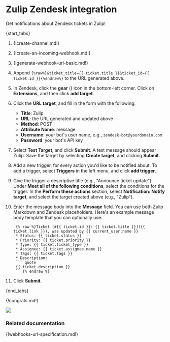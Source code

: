 # Zulip Zendesk integration

Get notifications about Zendesk tickets in Zulip!

{start_tabs}

1. {!create-channel.md!}

1. {!create-an-incoming-webhook.md!}

1. {!generate-webhook-url-basic.md!}

1. Append `{%raw%}&ticket_title={{ ticket.title }}&ticket_id={{ ticket.id }}{%endraw%}`
   to the URL generated above.

1. In Zendesk, click the **gear** (<i class="fa fa-cog"></i>) icon in the
    bottom-left corner. Click on **Extensions**, and then click **add
    target**.

1. Click the **URL target**, and fill in the form with the following:

    * **Title**: Zulip
    * **URL**: the URL generated and updated above
    * **Method**: POST
    * **Attribute Name**: message
    * **Username**: your bot's user name, e.g., `zendesk-bot@yourdomain.com`
    * **Password**: your bot's API key

1. Select **Test Target**, and click **Submit**. A test message should
   appear Zulip. Save the target by selecting **Create target**, and
   clicking **Submit**.

1. Add a new trigger, for every action you'd like to be notified about.
   To add a trigger, select **Triggers** in the left menu, and click
   **add trigger**.

1. Give the trigger a descriptive title (e.g., "Announce ticket update").
   Under **Meet all of the following conditions**, select the conditions
   for the trigger. In the **Perform these actions** section, select
   **Notification: Notify target**, and select the target created above
   (e.g., "Zulip").

1. Enter the message body into the **Message** field. You can use both
   Zulip Markdown and Zendesk placeholders. Here's an example message
   body template that you can optionally use:

        {% raw %}Ticket [#{{ ticket.id }}: {{ ticket.title }}]({{ ticket.link }}), was updated by {{ current_user.name }}
        * Status: {{ ticket.status }}
        * Priority: {{ ticket.priority }}
        * Type: {{ ticket.ticket_type }}
        * Assignee: {{ ticket.assignee.name }}
        * Tags: {{ ticket.tags }}
        * Description:
        ``` quote
        {{ ticket.description }}
        ```{% endraw %}

1.  Click **Submit**.

{end_tabs}

{!congrats.md!}

![](/static/images/integrations/zendesk/007.png)

### Related documentation

{!webhooks-url-specification.md!}
